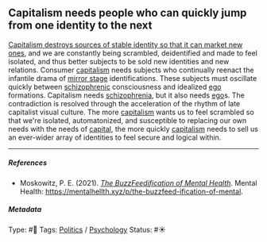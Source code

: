 ## Capitalism needs people who can quickly jump from one identity to the next

[Capitalism destroys sources of stable identity so that it can market new ones](Capitalism%20destroys%20sources%20of%20stable%20identity%20so%20that%20it%20can%20market%20new%20ones.md), and we are constantly being scrambled, deidentified and made to feel isolated, and thus better subjects to be sold new identities and new relations. Consumer [capitalism](Capitalism.md) needs subjects who continually reenact the infantile drama of [mirror stage]() identifications. These subjects must oscillate quickly between [schizophrenic]() consciousness and idealized [ego](Ego.md) formations. Capitalism needs [schizophrenia](), but it also needs [ego](Ego.md)s. The contradiction is resolved through the acceleration of the rhythm of late capitalist visual culture. The more [capitalism](Capitalism.md) wants us to feel scrambled so that we're isolated, automatonized, and susceptible to replacing our own needs with the needs of [capital](Capital.md), the more quickly [capitalism](Capitalism.md) needs to sell us an ever-wider array of identities to feel secure and logical within.

---

##### References

* Moskowitz, P. E. (2021). *[The BuzzFeedification of Mental Health](The%20BuzzFeedification%20of%20Mental%20Health.md)*. Mental Health: https://mentalhellth.xyz/p/the-buzzfeed-ification-of-mental.

##### Metadata

Type: #🔴 
Tags: [Politics](Politics.md) / [Psychology](Psychology.md) 
Status: #☀️ 
